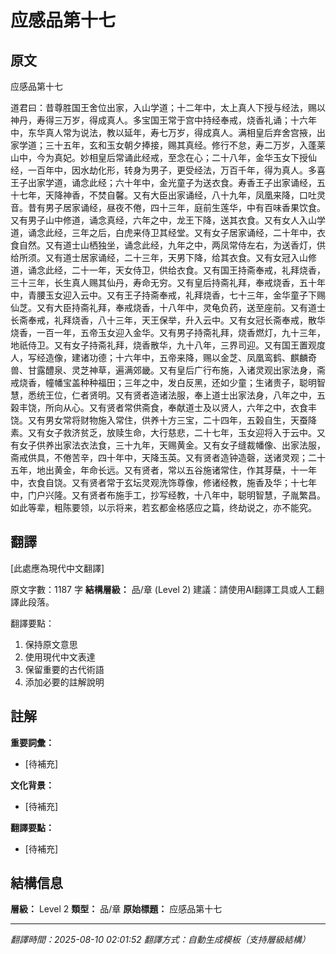 # 应感品第十七

## 原文

应感品第十七

道君曰：昔尊胜国王舍位出家，入山学道；十二年中，太上真人下授与经法，赐以神丹，寿得三万岁，得成真人。多宝国王常于宫中持经奉戒，烧香礼诵；十六年中，东华真人常为说法，教以延年，寿七万岁，得成真人。满相皇后弃舍宫掖，出家学道；三十五年，玄和玉女朝夕捧接，赐其真经。修行不怠，寿二万岁，入蓬莱山中，今为真妃。妙相皇后常诵此经戒，至念在心；二十八年，金华玉女下授仙经，一百年中，因水劫化形，转身为男子，更受经法，万百千年，得为真人。多喜王子出家学道，诵念此经；六十年中，金光童子为送衣食。寿香王子出家诵经，五十七年，天降神香，不焚自馨。又有大臣出家诵经，八十九年，凤凰来降，口吐灵音。昔有男子居家诵经，昼夜不倦，四十三年，庭前生莲华，中有百味香果饮食。又有男子山中修道，诵念真经，六年之中，龙王下降，送其衣食。又有女人入山学道，诵念此经，三年之后，白虎来侍卫其经堂。又有女子居家诵经，二十年中，衣食自然。又有道士山栖独坐，诵念此经，九年之中，两凤常侍左右，为送香灯，供给所须。又有道士居家诵经，二十三年，天男下降，给其衣食。又有女冠入山修道，诵念此经，二十一年，天女侍卫，供给衣食。又有国王持斋奉戒，礼拜烧香，三十三年，长生真人赐其仙丹，寿命无穷。又有皇后持斋礼拜，奉戒烧香，五十年中，青腰玉女迎入云中。又有王子持斋奉戒，礼拜烧香，七十三年，金华童子下赐仙芝。又有大臣持斋礼拜，奉戒烧香，十八年中，灵龟负药，送至座前。又有道士长斋奉戒，礼拜烧香，八十三年，天王保举，升入云中。又有女冠长斋奉戒，散华烧香，一百一年，五帝玉女迎入金华。又有男子持斋礼拜，烧香燃灯，九十三年，地祇侍卫。又有女子持斋礼拜，烧香散华，九十八年，三界司迎。又有国王置观度人，写经造像，建诸功德；十六年中，五帝来降，赐以金芝、凤凰鸾鹤、麒麟奇兽、甘露醴泉、灵芝神草，遍满郊畿。又有皇后广行布施，入诸灵观出家法身，斋戒烧香，幢幡宝盖种种福田；三年之中，发白反黑，还如少童；生诸贵子，聪明智慧，悉统王位，仁者贤明。又有贤者造诸法服，奉上道士出家法身，八年之中，五榖丰饶，所向从心。又有贤者常供斋食，奉献道士及以贤人，六年之中，衣食丰饶。又有男女常将财物施入常住，供养十方三宝，二十四年，五榖自生，天蚕降素。又有女子救济贫乏，放赎生命，大行慈悲，二十七年，玉女迎将入于云中。又有女子供养出家法衣法食，三十九年，天赐黄金。又有女子缝裁幡像、出家法服，斋戒供具，不倦苦辛，四十年中，天降玉英。又有贤者造钟造磬，送诸灵观；二十五年，地出黄金，年命长远。又有贤者，常以五谷施诸常住，作其芽蘖，十一年中，衣食自饶。又有贤者常于玄坛灵观洗饰尊像，修诸经教，施香及华；十七年中，门户兴隆。又有贤者布施手工，抄写经教，十八年中，聪明智慧，子胤繁昌。如此等辈，粗陈要领，以示将来，若玄都金格感应之篇，终劫说之，亦不能究。

## 翻譯

[此處應為現代中文翻譯]

原文字數：1187 字
**結構層級：** 品/章 (Level 2)
建議：請使用AI翻譯工具或人工翻譯此段落。

翻譯要點：
1. 保持原文意思
2. 使用現代中文表達
3. 保留重要的古代術語
4. 添加必要的註解說明

## 註解

**重要詞彙：**
- [待補充]

**文化背景：**
- [待補充]

**翻譯要點：**
- [待補充]

## 結構信息

**層級：** Level 2
**類型：** 品/章
**原始標題：** 应感品第十七

---
*翻譯時間：2025-08-10 02:01:52*
*翻譯方式：自動生成模板（支持層級結構）*
